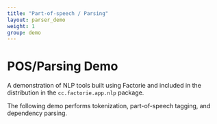 ```yaml
---
title: "Part-of-speech / Parsing"
layout: parser_demo
weight: 1
group: demo
---
```


POS/Parsing Demo
================

A demonstration of NLP tools built using Factorie and included in the
distribution in the ``cc.factorie.app.nlp`` package.

The following demo performs tokenization, part-of-speech tagging, and dependency
parsing.

